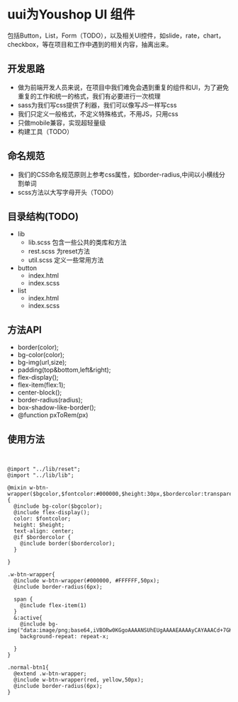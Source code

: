 # uui为Youshop UI 组件
包括Button，List，Form（TODO），以及相关UI控件，如slide，rate，chart，checkbox，等在项目和工作中遇到的相关内容，抽离出来。

## 开发思路
* 做为前端开发人员来说，在项目中我们难免会遇到重复的组件和UI，为了避免重复的工作和统一的格式，我们有必要进行一次梳理
* sass为我们写css提供了利器，我们可以像写JS一样写css
* 我们只定义一般格式，不定义特殊格式，不用JS，只用css
* 只做mobile兼容，实现超轻量级
* 构建工具（TODO）

## 命名规范
* 我们的CSS命名规范原则上参考css属性，如border-radius,中间以小横线分割单词
* scss方法以大写字母开头（TODO）

## 目录结构(TODO)
* lib 
	- lib.scss 包含一些公共的类库和方法
	- rest.scss 为reset方法
	- util.scss 定义一些常用方法
* button
	- index.html
	- index.scss
* list
	- index.html
	- index.scss
	
## 方法API
* border(color);
* bg-color(color);
* bg-img(url,size);
* padding(top&bottom,left&right);
* flex-display();
* flex-item(flex:1);
* center-block();
* border-radius(radius);
* box-shadow-like-border();
* @function pxToRem(px)
	
## 使用方法

<pre>

<code>
@import "../lib/reset";
@import "../lib/lib";

@mixin w-btn-wrapper($bgcolor,$fontcolor:#000000,$height:30px,$bordercolor:transparent) {
  @include bg-color($bgcolor);
  @include flex-display();
  color: $fontcolor;
  height: $height;
  text-align: center;
  @if $bordercolor {
    @include border($bordercolor);
  }

}

.w-btn-wrapper{
  @include w-btn-wrapper(#000000, #FFFFFF,50px);
  @include border-radius(6px);

  span {
    @include flex-item(1)
  }
  &:active{
    @include bg-img("data:image/png;base64,iVBORw0KGgoAAAANSUhEUgAAAAEAAAAyCAYAAACd+7GKAAAAGXRFWHRTb2Z0d2FyZQBBZG9iZSBJbWFnZVJlYWR5ccllPAAAAClJREFUeNpi/v//vwMTAwPDfzjBgMpFI/7hFSOT9Y8qRuF3JLoHAQIMAHYtMmRA+CugAAAAAElFTkSuQmCC");
    background-repeat: repeat-x;

  }
}

.normal-btn1{
  @extend .w-btn-wrapper;
  @include w-btn-wrapper(red, yellow,50px);
  @include border-radius(6px);
}
</code>
</pre>

